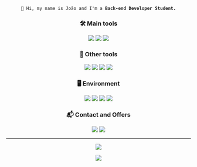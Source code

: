 
<p align="center"> 
 <code> 👋 Hi, my name is João and I'm a <strong>Back-end Developer Student.</strong> </code>
</p>

<h3 align="center"> 🛠️ Main tools</h3>
 
 <p align="center">
 <img src="https://img.shields.io/badge/Java-ED8B00?style=for-the-badge&logo=java&logoColor=white">
 <img src="https://img.shields.io/badge/Spring-6DB33F?style=for-the-badge&logo=spring&logoColor=white">
 <img src="https://img.shields.io/badge/git-%23F05033.svg?style=for-the-badge&logo=git&logoColor=white">
 </p> 

<h3 align="center"> 🧰 Other tools</h3>
<p align="center"> 
 <img src= "https://img.shields.io/badge/JavaScript-323330?style=for-the-badge&logo=javascript&logoColor=F7DF1E">
 <img src="https://img.shields.io/badge/HTML5-E34F26?style=for-the-badge&logo=html5&logoColor=white">
 <img src="https://img.shields.io/badge/CSS3-1572B6?style=for-the-badge&logo=css3&logoColor=white">
 <img src="https://img.shields.io/badge/Sass-CC6699?style=for-the-badge&logo=sass&logoColor=white">
</p>
  

<h3 align="center"> 🖥️ Environment</h3>
<p align="center">
<img src="https://img.shields.io/badge/IntelliJ_IDEA-000000.svg?style=for-the-badge&logo=intellij-idea&logoColor=white">
<img src="https://img.shields.io/badge/Visual%20Studio%20Code-0078d7.svg?style=for-the-badge&logo=visual-studio-code&logoColor=white">
<img src="https://img.shields.io/badge/github-%23121011.svg?style=for-the-badge&logo=github&logoColor=white">
<img src="https://img.shields.io/badge/Ubuntu-E95420?style=for-the-badge&logo=ubuntu&logoColor=white">
</p>
 
<h3 align="center"> 📬 Contact and Offers </h3>
<p align="center">
 <a href="mailto:dev.joaovidal@gmail.com?subject=Hello João! from GitHub"><img src="https://img.shields.io/badge/Gmail-D14836?style=for-the-badge&logo=gmail&logoColor=white"></a>
 <a href="https://www.linkedin.com/in/joaovidalnt/" target="_blank"><img src="https://img.shields.io/badge/linkedin-%230077B5.svg?style=for-the-badge&logo=linkedin&logoColor=white"></a>
</p>

<hr>

<p align="center">
<a href="https://github.com/JOAOVIDALNT/JOAOVIDALNT"> 
<img src="https://github-readme-stats.vercel.app/api?username=JOAOVIDALNT&show_icons=true&theme=radical" />
</a>
</p>

<p align="center">
<a href="https://github.com/JOAOVIDALNT/JOAOVIDALNT"> 
<img src="https://github-readme-stats.vercel.app/api/top-langs/?username=JOAOVIDALNT&layout=compact&theme=radical" />
</a>
</p>


<!-- [![João GitHub stats](https://github-readme-stats.vercel.app/api?username=JOAOVIDALNT&show_icons=true&theme=radical)](https://https://github.com/JOAOVIDALNT/JOAOVIDALNT) -->

<!--  -->
<!-- [![Top Langs](https://github-readme-stats.vercel.app/api/top-langs/?username=JOAOVIDALNT&layout=compact&theme=radical)](https://github.com/JOAOVIDALNT/JOAOVIDALNT) -->

